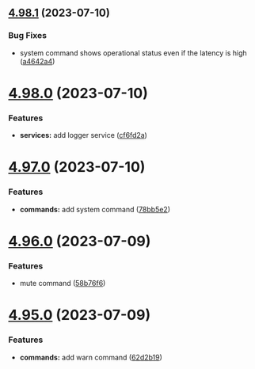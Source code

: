 ## [4.98.1](https://github.com/onesoft-sudo/sudobot/compare/v4.98.0...v4.98.1) (2023-07-10)


### Bug Fixes

* system command shows operational status even if the latency is high ([a4642a4](https://github.com/onesoft-sudo/sudobot/commit/a4642a4bae0bf5d3e0881e57fb8279a69bddcb1b))



# [4.98.0](https://github.com/onesoft-sudo/sudobot/compare/v4.97.0...v4.98.0) (2023-07-10)


### Features

* **services:** add logger service ([cf6fd2a](https://github.com/onesoft-sudo/sudobot/commit/cf6fd2add0475c96f010718829a28a5f41320f24))



# [4.97.0](https://github.com/onesoft-sudo/sudobot/compare/v4.96.0...v4.97.0) (2023-07-10)


### Features

* **commands:** add system command ([78bb5e2](https://github.com/onesoft-sudo/sudobot/commit/78bb5e25676eb3179109c275f1f8d2c8d63e754a))



# [4.96.0](https://github.com/onesoft-sudo/sudobot/compare/v4.95.0...v4.96.0) (2023-07-09)


### Features

* mute command ([58b76f6](https://github.com/onesoft-sudo/sudobot/commit/58b76f6ec0f5a63e2447aa4aba4184a6b92f2c4d))



# [4.95.0](https://github.com/onesoft-sudo/sudobot/compare/v4.94.0...v4.95.0) (2023-07-09)


### Features

* **commands:** add warn command ([62d2b19](https://github.com/onesoft-sudo/sudobot/commit/62d2b19ca0cb99eec3d1676facafcbc4bca748f2))



